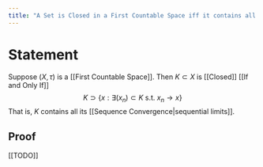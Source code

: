 ```yaml
---
title: "A Set is Closed in a First Countable Space iff it contains all its Sequential Limits"
---
```


# Statement
Suppose $(X, \tau)$ is a [[First Countable Space]]. Then $K \subset X$ is [[Closed]] [[If and Only If]] $$K \supset \{x : \exists (x_n) \subset K \text{ s.t. } x_{n} \to x\}$$
That is, $K$ contains all its [[Sequence Convergence|sequential limits]].

## Proof
[[TODO]] 